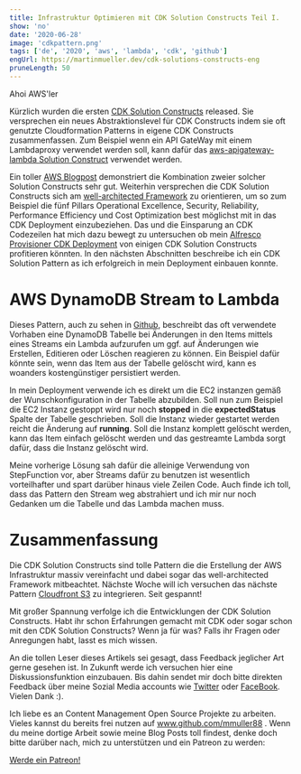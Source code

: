 ```yaml
---
title: Infrastruktur Optimieren mit CDK Solution Constructs Teil I.
show: 'no'
date: '2020-06-28'
image: 'cdkpattern.png'
tags: ['de', '2020', 'aws', 'lambda', 'cdk', 'github']
engUrl: https://martinmueller.dev/cdk-solutions-constructs-eng
pruneLength: 50
---
```


Ahoi AWS'ler

Kürzlich wurden die ersten [CDK Solution Constructs](https://github.com/awslabs/aws-solutions-constructs) released. Sie versprechen ein neues Abstraktionslevel für CDK Constructs indem sie oft genutzte Cloudformation Patterns in eigene CDK Constructs zusammenfassen. Zum Beispiel wenn ein API GateWay mit einem Lambdaproxy verwendet werden soll, kann dafür das [aws-apigateway-lambda Solution Construct](https://github.com/awslabs/aws-solutions-constructs/tree/master/source/patterns/%40aws-solutions-constructs/aws-apigateway-lambda) verwendet werden.

Ein toller [AWS Blogpost](https://aws.amazon.com/blogs/aws/aws-solutions-constructs-a-library-of-architecture-patterns-for-the-aws-cdk/) demonstriert die Kombination zweier solcher Solution Constructs sehr gut. Weiterhin versprechen die CDK Solution Constructs sich am [well-architected Framework](https://aws.amazon.com/architecture/well-architected/) zu orientieren, um so zum Beispiel die fünf Pillars Operational Excellence, Security, Reliability, Performance Efficiency und Cost Optimization best möglichst mit in das CDK Deployment einzubeziehen. Das und die Einsparung an CDK Codezeilen hat mich dazu bewegt zu untersuchen ob mein [Alfresco Provisioner CDK Deployment](https://martinmueller.dev/alf-provisioner) von einigen CDK Solution Constructs profitieren könnten. In den nächsten Abschnitten beschreibe ich ein CDK Solution Pattern as ich erfolgreich in mein Deployment einbauen konnte.

# AWS DynamoDB Stream to Lambda 
Dieses Pattern, auch zu sehen in [Github](https://github.com/awslabs/aws-solutions-constructs/tree/master/source/patterns/%40aws-solutions-constructs/aws-dynamodb-stream-lambda), beschreibt das oft verwendete Vorhaben eine DynamoDB Tabelle bei Änderungen in den Items mittels eines Streams ein Lambda aufzurufen um ggf. auf Änderungen wie Erstellen, Editieren oder Löschen reagieren zu können. Ein Beispiel dafür könnte sein, wenn das Item aus der Tabelle gelöscht wird, kann es woanders kostengünstiger persistiert werden.

In mein Deployment verwende ich es direkt um die EC2 instanzen gemäß der Wunschkonfiguration in der Tabelle abzubilden. Soll nun zum Beispiel die EC2 Instanz gestoppt wird nur noch **stopped** in die **expectedStatus** Spalte der Tabelle geschrieben. Soll die Instanz wieder gestartet werden reicht die Änderung auf **running**. Soll die Instanz komplett gelöscht werden, kann das Item einfach gelöscht werden und das gestreamte Lambda sorgt dafür, dass die Instanz gelöscht wird.

Meine vorherige Lösung sah dafür die alleinige Verwendung von StepFunction vor, aber Streams dafür zu benutzen ist wesentlich vorteilhafter und spart darüber hinaus viele Zeilen Code. Auch finde ich toll, dass das Pattern den Stream weg abstrahiert und ich mir nur noch Gedanken um die Tabelle und das Lambda machen muss.

# Zusammenfassung
Die CDK Solution Constructs sind tolle Pattern die die Erstellung der AWS Infrastruktur massiv vereinfacht und dabei sogar das well-architected Framework mitbeachtet. Nächste Woche will ich versuchen das nächste Pattern [Cloudfront S3](https://github.com/awslabs/aws-solutions-constructs/tree/master/source/patterns/%40aws-solutions-constructs/aws-cloudfront-s3) zu integrieren. Seit gespannt!

Mit großer Spannung verfolge ich die Entwicklungen der CDK Solution Constructs. Habt ihr schon Erfahrungen gemacht mit CDK oder sogar schon mit den CDK Solution Constructs? Wenn ja für was? Falls ihr Fragen oder Anregungen habt, lasst es mich wissen.

An die tollen Leser dieses Artikels sei gesagt, dass Feedback jeglicher Art gerne gesehen ist. In Zukunft werde ich versuchen hier eine Diskussionsfunktion einzubauen. Bis dahin sendet mir doch bitte direkten Feedback über meine Sozial Media accounts wie [Twitter](https://twitter.com/MartinMueller_) oder [FaceBook](https://www.facebook.com/martin.muller.10485). Vielen Dank :).

Ich liebe es an Content Management Open Source Projekte zu arbeiten. Vieles kannst du bereits frei nutzen auf www.github.com/mmuller88 . Wenn du meine dortige Arbeit sowie meine Blog Posts toll findest, denke doch bitte darüber nach, mich zu unterstützen und ein Patreon zu werden:

<a href="https://www.patreon.com/bePatron?u=29010217" data-patreon-widget-type="become-patron-button">Werde ein Patreon!</a><script async src="https://c6.patreon.com/becomePatronButton.bundle.js"></script>